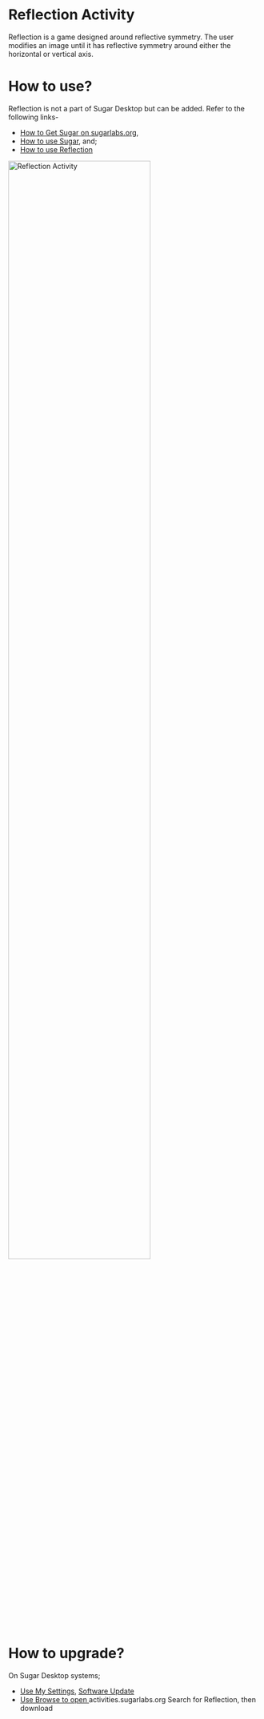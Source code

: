 Reflection Activity 
===============

Reflection is a game designed around reflective symmetry. The user modifies an image until it has reflective symmetry around either the horizontal or vertical axis.

How to use?
===============
Reflection is not a part of Sugar Desktop but can be added. Refer to the following links-

* [How to Get Sugar on sugarlabs.org](https://sugarlabs.org/), 
* [How to use Sugar](https://help.sugarlabs.org/), and;
* [How to use Reflection](https://wiki.sugarlabs.org/go/Activities/Reflection) 

<img src="screenshots/en/1.png" width="75%" title="Reflection Activity">


How to upgrade?
===============
On Sugar Desktop systems;

* [Use My Settings,](https://help.sugarlabs.org/my_settings.html) [Software Update](https://help.sugarlabs.org/my_settings.html#software-update) 
* [Use Browse to open ](https://activities.sugarlabs.org/)activities.sugarlabs.org Search for Reflection, then download

